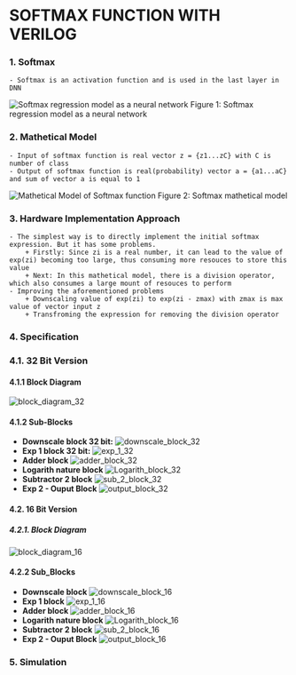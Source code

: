 # SOFTMAX FUNCTION WITH VERILOG
### 1. Softmax
    - Softmax is an activation function and is used in the last layer in DNN
![Softmax regression model as a neural network ](soft_max_neural.png)
Figure 1: Softmax regression model as a neural network
### 2. Mathetical Model
    - Input of softmax function is real vector z = {z1...zC} with C is number of class
    - Output of softmax function is real(probability) vector a = {a1...aC} and sum of vector a is equal to 1
![Mathetical Model of Softmax function](softmax_mathetical_model.png)
Figure 2: Softmax mathetical model
### 3. Hardware Implementation Approach
    - The simplest way is to directly implement the initial softmax expression. But it has some problems.
        + Firstly: Since zi is a real number, it can lead to the value of exp(zi) becoming too large, thus consuming more resouces to store this value
        + Next: In this mathetical model, there is a division operator, which also consumes a large mount of resouces to perform
    - Improving the aforementioned problems
        + Downscaling value of exp(zi) to exp(zi - zmax) with zmax is max value of vector input z
        + Transfroming the expression for removing the division operator
### 4. Specification
### 4.1. 32 Bit Version
#### 4.1.1 Block Diagram
![block_diagram_32](block_diagram_32.png)
#### 4.1.2 Sub-Blocks
- **Downscale block 32 bit:**
![downscale_block_32](downscale_block_32.png)
- **Exp 1 block 32 bit:**
![exp_1_32](exp_1.png)
- **Adder block**
![adder_block_32](adder_block_32.png)
- **Logarith nature block**
![Logarith_block_32](Logarith_block_32.png)
- **Subtractor 2 block**
![sub_2_block_32](sub_2_block_32.png)
- **Exp 2 - Ouput Block**
![output_block_32](output_block_32.png)

#### 4.2. 16 Bit Version
##### 4.2.1. Block Diagram
![block_diagram_16](block_diagram_16.png)
#### 4.2.2 Sub_Blocks
- **Downscale block**
![downscale_block_16](downscale_block_16.png)
- **Exp 1 block**
![exp_1_16](exp_1_16.png)
- **Adder block**
![adder_block_16](adder_block_16.png)
- **Logarith nature block**
![Logarith_block_16](Logarith_block_16.png)
- **Subtractor 2 block**
![sub_2_block_16](sub_2_block_16.png)
- **Exp 2 - Ouput Block**
![output_block_16](output_block_16.png)
### 5. Simulation